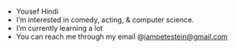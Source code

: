 -  Yousef Hindi
-  I’m interested in comedy, acting, & computer science.
-  I’m currently learning a lot
- You can reach me through my email @iampetestein@gmail.com

